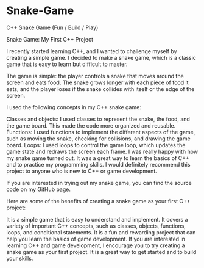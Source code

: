 # Snake-Game
C++ Snake Game (Fun / Build / Play)

Snake Game: My First C++ Project

I recently started learning C++, and I wanted to challenge myself by creating a simple game. I decided to make a snake game, which is a classic game that is easy to learn but difficult to master.

The game is simple: the player controls a snake that moves around the screen and eats food. The snake grows longer with each piece of food it eats, and the player loses if the snake collides with itself or the edge of the screen.

I used the following concepts in my C++ snake game:

Classes and objects: I used classes to represent the snake, the food, and the game board. This made the code more organized and reusable.
Functions: I used functions to implement the different aspects of the game, such as moving the snake, checking for collisions, and drawing the game board.
Loops: I used loops to control the game loop, which updates the game state and redraws the screen each frame.
I was really happy with how my snake game turned out. It was a great way to learn the basics of C++ and to practice my programming skills. I would definitely recommend this project to anyone who is new to C++ or game development.

If you are interested in trying out my snake game, you can find the source code on my GitHub page.

Here are some of the benefits of creating a snake game as your first C++ project:

It is a simple game that is easy to understand and implement.
It covers a variety of important C++ concepts, such as classes, objects, functions, loops, and conditional statements.
It is a fun and rewarding project that can help you learn the basics of game development.
If you are interested in learning C++ and game development, I encourage you to try creating a snake game as your first project. It is a great way to get started and to build your skills.
